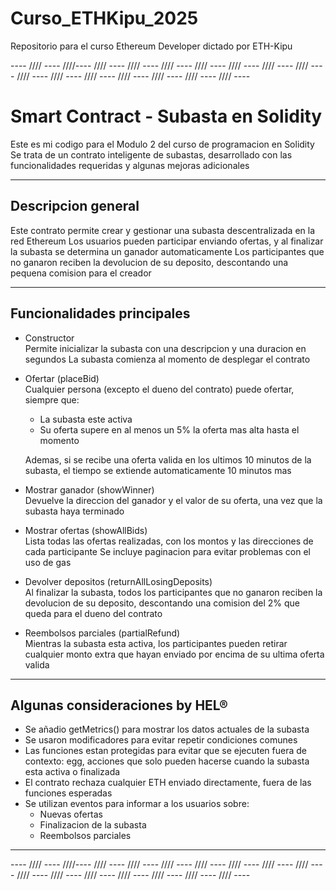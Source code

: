 # Curso_ETHKipu_2025
Repositorio para el curso Ethereum Developer dictado por ETH-Kipu

---- //// ---- ////---- //// ---- //// ---- //// ---- //// ---- //// ---- //// ---- //// ---- //// ---- //// ---- //// ---- //// ---- //// ---- //// ---- //// ---- 

# Smart Contract - Subasta en Solidity

Este es mi codigo para el Modulo 2 del curso de programacion en Solidity 
Se trata de un contrato inteligente de subastas, desarrollado con las funcionalidades requeridas y algunas mejoras adicionales 

---

## Descripcion general

Este contrato permite crear y gestionar una subasta descentralizada en la red Ethereum 
Los usuarios pueden participar enviando ofertas, y al finalizar la subasta se determina un ganador automaticamente 
Los participantes que no ganaron reciben la devolucion de su deposito, descontando una pequena comision para el creador

---

## Funcionalidades principales

- Constructor  
  Permite inicializar la subasta con una descripcion y una duracion en segundos La subasta comienza al momento de desplegar el contrato

- Ofertar (placeBid)  
  Cualquier persona (excepto el dueno del contrato) puede ofertar, siempre que:
  - La subasta este activa
  - Su oferta supere en al menos un 5% la oferta mas alta hasta el momento

  Ademas, si se recibe una oferta valida en los ultimos 10 minutos de la subasta, el tiempo se extiende automaticamente 10 minutos mas

- Mostrar ganador (showWinner)  
  Devuelve la direccion del ganador y el valor de su oferta, una vez que la subasta haya terminado

- Mostrar ofertas (showAllBids)  
  Lista todas las ofertas realizadas, con los montos y las direcciones de cada participante Se incluye paginacion para evitar problemas con el uso de gas

- Devolver depositos (returnAllLosingDeposits)  
  Al finalizar la subasta, todos los participantes que no ganaron reciben la devolucion de su deposito, descontando una comision del 2% que queda para el dueno del contrato

- Reembolsos parciales (partialRefund)  
  Mientras la subasta esta activa, los participantes pueden retirar cualquier monto extra que hayan enviado por encima de su ultima oferta valida

---


## Algunas consideraciones by HEL®

- Se añadio getMetrics() para mostrar los datos actuales de la subasta 
- Se usaron modificadores para evitar repetir condiciones comunes
- Las funciones estan protegidas para evitar que se ejecuten fuera de contexto: 
	egg, acciones que solo pueden hacerse cuando la subasta esta activa o finalizada
- El contrato rechaza cualquier ETH enviado directamente, fuera de las funciones esperadas
- Se utilizan eventos para informar a los usuarios sobre:
  - Nuevas ofertas
  - Finalizacion de la subasta
  - Reembolsos parciales
---
---- //// ---- ////---- //// ---- //// ---- //// ---- //// ---- //// ---- //// ---- //// ---- //// ---- //// ---- //// ---- //// ---- //// ---- //// ---- //// ----
